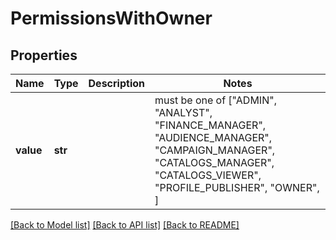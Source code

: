 # PermissionsWithOwner


## Properties
Name | Type | Description | Notes
------------ | ------------- | ------------- | -------------
**value** | **str** |  |  must be one of ["ADMIN", "ANALYST", "FINANCE_MANAGER", "AUDIENCE_MANAGER", "CAMPAIGN_MANAGER", "CATALOGS_MANAGER", "CATALOGS_VIEWER", "PROFILE_PUBLISHER", "OWNER", ]

[[Back to Model list]](../README.md#documentation-for-models) [[Back to API list]](../README.md#documentation-for-api-endpoints) [[Back to README]](../README.md)


